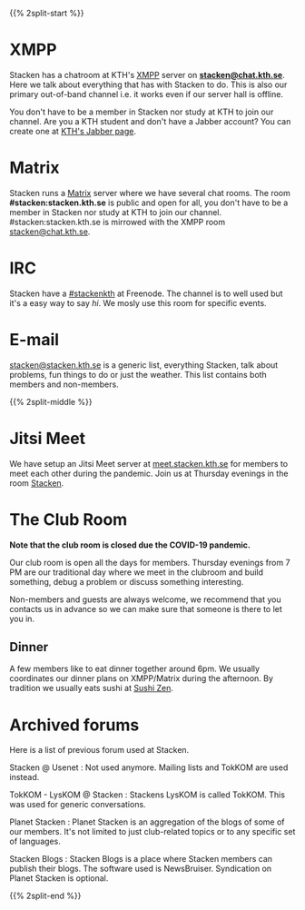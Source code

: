 <!-- 
.. title: Forum
.. slug: forum
.. description:
-->

{{% 2split-start %}}
# XMPP
Stacken has a chatroom at KTH's [XMPP](https://xmpp.org/) server on **stacken@chat.kth.se**. Here we talk about everything that has with Stacken to do. This is also our primary out-of-band channel i.e. it works even if our server hall is offline.

You don't have to be a member in Stacken nor study at KTH to join our channel. Are you a KTH student and don't have a Jabber account? You can create one at [KTH's Jabber page](https://www.lan.kth.se/xmpp.html).

# Matrix
Stacken runs a [Matrix](https://www.matrix.org) server where we have several chat rooms. The room **#stacken:stacken.kth.se** is public and open for all,
you don't have to be a member in Stacken nor study at KTH to join our channel. #stacken:stacken.kth.se is mirrowed with the XMPP room stacken@chat.kth.se.

# IRC
Stacken have a [#stackenkth](/club/irc/) at Freenode. The channel is to well used but it's a easy way to say *hi*. We mosly use this room for specific events.

# E-mail
<stacken@stacken.kth.se> is a generic list, everything Stacken, talk about problems, fun things to do or just the weather. This list contains both members and non-members.

{{% 2split-middle %}}

# Jitsi Meet
We have setup an Jitsi Meet server at [meet.stacken.kth.se](https://meet.stacken.kth.se) for members to meet each other during the pandemic. Join us at Thursday evenings in the room [Stacken](https://meet.stacken.kth.se/Stacken).

# The Club Room
**Note that the club room is closed due the COVID-19 pandemic.**

Our club room is open all the days for members. Thursday evenings from 7 PM are our traditional day where we meet in the clubroom and build something, debug a problem or discuss something interesting.

Non-members and guests are always welcome, we recommend that you contacts us in advance so we can make sure that someone is there to let you in.

## Dinner
A few members like to eat dinner together around 6pm. We usually coordinates our dinner plans on XMPP/Matrix during the afternoon. By tradition we usually eats sushi at [Sushi Zen](https://goo.gl/maps/UaM5MXWYdDE2).

# Archived forums
Here is a list of previous forum used at Stacken.

Stacken @ Usenet
: Not used anymore. Mailing lists and TokKOM are used instead.

TokKOM - LysKOM @ Stacken
: Stackens LysKOM is called TokKOM. This was used for generic conversations.
  
Planet Stacken
: Planet Stacken is an aggregation of the blogs of some of our members. It's not limited to just club-related topics or to any specific set of languages.

Stacken Blogs
: Stacken Blogs is a place where Stacken members can publish their blogs. The software used is NewsBruiser. Syndication on Planet Stacken is optional.

{{% 2split-end %}}
